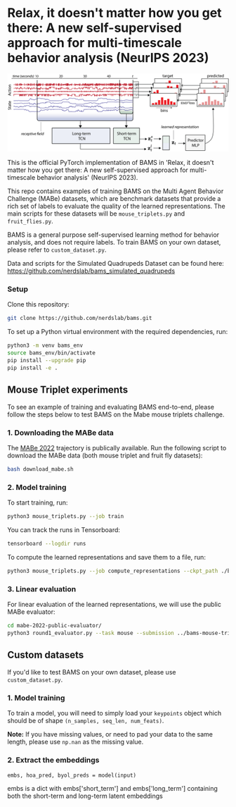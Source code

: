 # Relax, it doesn't matter how you get there: A new self-supervised approach for multi-timescale behavior analysis (NeurIPS 2023)

![Architecture Overview](overview.png)

This is the official PyTorch implementation of BAMS in 'Relax, it doesn't matter how you 
get there: A new self-supervised approach for multi-timescale behavior analysis' 
(NeurIPS 2023).

This repo contains examples of training BAMS on the Multi Agent Behavior Challenge (MABe) 
datasets, which are benchmark datasets that provide a rich set of labels to evaluate the 
quality of the learned representations. The main scripts for these datasets will be 
`mouse_triplets.py` and `fruit_flies.py`.

BAMS is a general purpose self-supervised learning method for behavior analysis, and does
not require labels. To train BAMS on your own dataset, please refer to `custom_dataset.py`.

Data and scripts for the Simulated Quadrupeds Dataset can be found here: https://github.com/nerdslab/bams_simulated_quadrupeds

### Setup

Clone this repository:
```bash
git clone https://github.com/nerdslab/bams.git
```

To set up a Python virtual environment with the required dependencies, run:
```bash
python3 -m venv bams_env
source bams_env/bin/activate
pip install --upgrade pip
pip install -e .
```

## Mouse Triplet experiments
To see an example of training and evaluating BAMS end-to-end, please follow the steps below to test BAMS on the Mabe mouse triplets challenge.

### 1. Downloading the MABe data

The [MABe 2022](https://sites.google.com/view/computational-behavior/our-datasets/mabe2022-dataset)
trajectory is publically available.
Run the following script to download the MABe data (both mouse triplet and fruit fly datasets):
```bash
bash download_mabe.sh
```
### 2. Model training
To start training, run:
```bash
python3 mouse_triplets.py --job train
```

You can track the runs in Tensorboard:
```bash
tensorboard --logdir runs
```

To compute the learned representations and save them to a file, run:
```bash
python3 mouse_triplets.py --job compute_representations --ckpt_path ./bams-mouse-triplet-2023-12-04-14-42-44.pt
```
### 3. Linear evaluation 
For linear evaluation of the learned representations, we will use the public
MABe evaluator:
```bash
cd mabe-2022-public-evaluator/
python3 round1_evaluator.py --task mouse --submission ../bams-mouse-triplet-2023-11-30-17-49-59_submission.npy --labels ../data/mabe/mouse_triplets_test_labels.npy
```

## Custom datasets
If you'd like to test BAMS on your own dataset, please use `custom_dataset.py`. 

### 1. Model training
To train a model, you will need to simply load your `keypoints` object which should be of shape `(n_samples, seq_len, num_feats)`. 

**Note:**  If you have missing values, or need to pad your data to the same length, please use `np.nan`
as the missing value.

### 2. Extract the embeddings

```
embs, hoa_pred, byol_preds = model(input)
```
embs is a dict with embs['short_term'] and embs['long_term'] containing both the short-term and long-term latent embeddings
